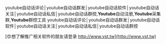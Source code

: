 youtube自动话评论│youtube自动话群发│youtube自动话软件│youtube自动话关注│youtube自动话私信│youtube自动话群控,**Youtube**自动注册,**Youtube**采集群,**Youtube**群控工具
youtube自动话评论│youtube自动话群发│youtube自动话软件│youtube自动话关注│youtube自动话私信│youtube自动话群控

[😍想了解推广相关软件的朋友请登录 http://www.vst.tw](http://www.vst.tw)



